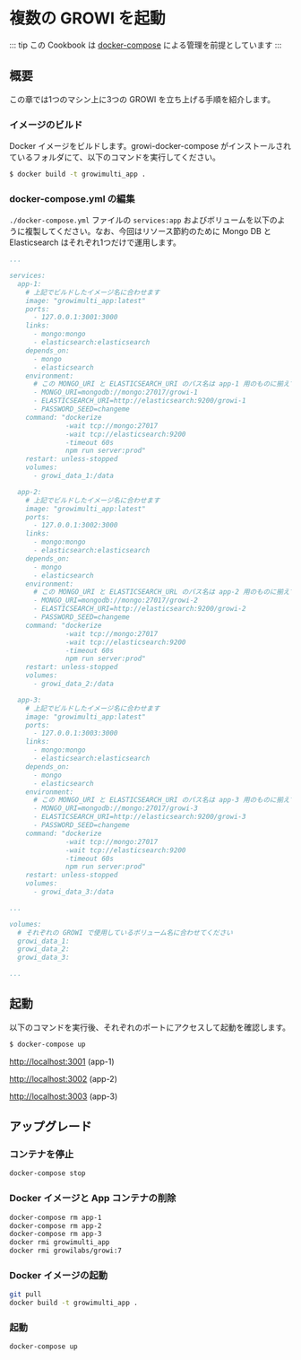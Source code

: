 # 複数の GROWI を起動

::: tip
この Cookbook は [docker-compose](/ja/admin-guide/getting-started/docker-compose.html) による管理を前提としています
:::

## 概要

この章では1つのマシン上に3つの GROWI を立ち上げる手順を紹介します。

### イメージのビルド

Docker イメージをビルドします。growi-docker-compose がインストールされているフォルダにて、以下のコマンドを実行してください。

```bash
$ docker build -t growimulti_app .
```

### docker-compose.yml の編集

`./docker-compose.yml` ファイルの `services:app` およびボリュームを以下のように複製してください。なお、今回はリソース節約のために Mongo DB と Elasticsearch はそれぞれ1つだけで運用します。

```yaml title="docker-compose.yml"
...

services:
  app-1:
    # 上記でビルドしたイメージ名に合わせます
    image: "growimulti_app:latest"
    ports:
      - 127.0.0.1:3001:3000
    links:
      - mongo:mongo
      - elasticsearch:elasticsearch
    depends_on:
      - mongo
      - elasticsearch
    environment:
      # この MONGO_URI と ELASTICSEARCH_URI のパス名は app-1 用のものに揃えてください
      - MONGO_URI=mongodb://mongo:27017/growi-1
      - ELASTICSEARCH_URI=http://elasticsearch:9200/growi-1
      - PASSWORD_SEED=changeme
    command: "dockerize
              -wait tcp://mongo:27017
              -wait tcp://elasticsearch:9200
              -timeout 60s
              npm run server:prod"
    restart: unless-stopped
    volumes:
      - growi_data_1:/data

  app-2:
    # 上記でビルドしたイメージ名に合わせます
    image: "growimulti_app:latest"
    ports:
      - 127.0.0.1:3002:3000
    links:
      - mongo:mongo
      - elasticsearch:elasticsearch
    depends_on:
      - mongo
      - elasticsearch
    environment:
      # この MONGO_URI と ELASTICSEARCH_URL のパス名は app-2 用のものに揃えてください
      - MONGO_URI=mongodb://mongo:27017/growi-2
      - ELASTICSEARCH_URI=http://elasticsearch:9200/growi-2
      - PASSWORD_SEED=changeme
    command: "dockerize
              -wait tcp://mongo:27017
              -wait tcp://elasticsearch:9200
              -timeout 60s
              npm run server:prod"
    restart: unless-stopped
    volumes:
      - growi_data_2:/data

  app-3:
    # 上記でビルドしたイメージ名に合わせます
    image: "growimulti_app:latest"
    ports:
      - 127.0.0.1:3003:3000
    links:
      - mongo:mongo
      - elasticsearch:elasticsearch
    depends_on:
      - mongo
      - elasticsearch
    environment:
      # この MONGO_URI と ELASTICSEARCH_URI のパス名は app-3 用のものに揃えてください
      - MONGO_URI=mongodb://mongo:27017/growi-3
      - ELASTICSEARCH_URI=http://elasticsearch:9200/growi-3
      - PASSWORD_SEED=changeme
    command: "dockerize
              -wait tcp://mongo:27017
              -wait tcp://elasticsearch:9200
              -timeout 60s
              npm run server:prod"
    restart: unless-stopped
    volumes:
      - growi_data_3:/data

...

volumes:
  # それぞれの GROWI で使用しているボリューム名に合わせてください
  growi_data_1:
  growi_data_2:
  growi_data_3:

...
```

## 起動

以下のコマンドを実行後、それぞれのポートにアクセスして起動を確認します。

```bash
$ docker-compose up
```

[http://localhost:3001](http://localhost:3001) (app-1)

[http://localhost:3002](http://localhost:3002) (app-2)

[http://localhost:3003](http://localhost:3003) (app-3)


## アップグレード

### コンテナを停止

```bash
docker-compose stop
```

### Docker イメージと App コンテナの削除

```bash
docker-compose rm app-1
docker-compose rm app-2
docker-compose rm app-3
docker rmi growimulti_app
docker rmi growilabs/growi:7
```

### Docker イメージの起動

```bash
git pull
docker build -t growimulti_app .
```

### 起動

```bash
docker-compose up
```

